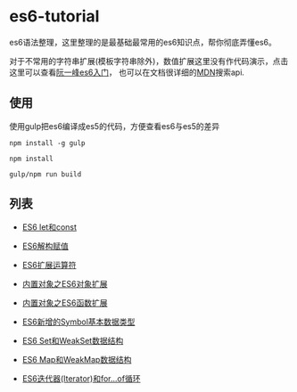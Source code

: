 # es6-tutorial

es6语法整理，这里整理的是最基础最常用的es6知识点，帮你彻底弄懂es6。  

对于不常用的字符串扩展(模板字符串除外)，数值扩展这里没有作代码演示，点击这里可以查看[阮一峰es6入门](http://es6.ruanyifeng.com/)，
也可以在文档很详细的[MDN](https://developer.mozilla.org/zh-CN/)搜索api.

## 使用

使用gulp把es6编译成es5的代码，方便查看es6与es5的差异

```
npm install -g gulp  

npm install  

gulp/npm run build 

```

## 列表

* [ES6 let和const](./src/Let_Const.js)  

* [ES6解构赋值](./src/Destructuring.js)  

* [ES6扩展运算符](./src/Spread-operator.js)  

* [内置对象之ES6对象扩展](./src/Object-extention.js)  

* [内置对象之ES6函数扩展](./src/Function-extention.js)  

* [ES6新增的Symbol基本数据类型](./src/Symbol.js)  

* [ES6 Set和WeakSet数据结构](./src/Set.js)  

* [ES6 Map和WeakMap数据结构](./src/Map.js)

* [ES6迭代器(Iterator)和for...of循环](./src/Iterator.js)  
